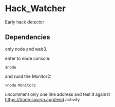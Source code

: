 # Hack_Watcher
Early hack detector

## Dependencies
only node and web3.

enter to node console:
```shell
$node
```

and rund the Monitor2:
```shell
>node Monitor2
```

uncomment only one line address and test it against https://trade.sovryn.app/lend activity